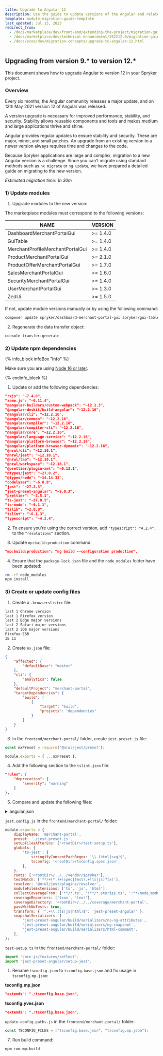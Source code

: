 ```yaml
---
title: Upgrade to Angular 12
description: Use the guide to update versions of the Angular and related modules.
template: module-migration-guide-template
last_updated: Jul 13, 2023
redirect_from:
  - /docs/marketplace/dev/front-end/extending-the-project/migration-guide-upgrade-to-angular-v12.html
  - /docs/marketplace/dev/technical-enhancement/202212.0/migration-guide-upgrade-to-angular-v12.html
  - /docs/scos/dev/migration-concepts/upgrade-to-angular-12.html
---
```


## Upgrading from version 9.* to version 12.*

This document shows how to upgrade Angular to version 12 in your Spryker project.

### Overview

Every six months, the Angular community releases a major update, and on 12th May 2021 version 12 of Angular was released.

A version upgrade is necessary for improved performance, stability, and security. Stability allows reusable components and tools and makes medium and large applications thrive and shine.

Angular provides regular updates to ensure stability and security. These are major, minor, and small patches. An upgrade from an existing version to a newer version always requires time and changes to the code.

Because Spryker applications are large and complex, migration to a new Angular version is a challenge.
Since you can't migrate using standard methods such as `nx migrate` or `ng update`, we have prepared a detailed guide on migrating to the new version.

*Estimated migration time: 1h 30m*

### 1) Update modules

1. Upgrade modules to the new version:

The marketplace modules must correspond to the following versions:

| NAME                                        | VERSION   |
| ------------------------------------------- | --------- |
| DashboardMerchantPortalGui                  | >= 1.4.0  |
| GuiTable                                    | >= 1.4.0  |
| MerchantProfileMerchantPortalGui            | >= 1.4.0  |
| ProductMerchantPortalGui                    | >= 2.1.0  |
| ProductOfferMerchantPortalGui               | >= 1.7.0  |
| SalesMerchantPortalGui                      | >= 1.6.0  |
| SecurityMerchantPortalGui                   | >= 1.4.0  |
| UserMerchantPortalGui                       | >= 1.3.0  |
| ZedUi                                       | >= 1.5.0  |

If not, update module versions manually or by using the following command:

```bash
composer update spryker/dashboard-merchant-portal-gui spryker/gui-table spryker/merchant-profile-merchant-portal-gui spryker/product-merchant-portal-gui spryker/product-offer-merchant-portal-gui spryker/sales-merchant-portal-gui spryker/security-merchant-portal-gui spryker/user-merchant-portal-gui spryker/zed-ui
```

2. Regenerate the data transfer object:

```bash
console transfer:generate
```

### 2) Update npm dependencies

{% info_block infoBox "Info" %}

Make sure you are using [Node 16 or later](https://nodejs.org/dist/latest-v16.x/).

{% endinfo_block %}

1. Update or add the following dependencies:

```json
"rxjs": "~7.4.0",
"zone.js": "~0.11.4",
"@angular-builders/custom-webpack": "~12.1.3",
"@angular-devkit/build-angular": "~12.2.16",
"@angular/cli": "~12.2.16",
"@angular/common": "~12.2.16",
"@angular/compiler": "~12.2.16",
"@angular/compiler-cli": "~12.2.16",
"@angular/core": "~12.2.16",
"@angular/language-service": "~12.2.16",
"@angular/platform-browser": "~12.2.16",
"@angular/platform-browser-dynamic": "~12.2.16",
"@nrwl/cli": "~12.10.1",
"@nrwl/jest": "~12.10.1",
"@nrwl/tao": "~12.10.1",
"@nrwl/workspace": "~12.10.1",
"@prettier/plugin-xml": "~0.13.1",
"@types/jest": "~27.0.2",
"@types/node": "~14.14.33",
"codelyzer": "~6.0.0",
"jest": "~27.2.3",
"jest-preset-angular": "~9.0.3",
"prettier": "~2.5.1",
"ts-jest": "~27.0.5",
"ts-node": "~9.1.1",
"tslib": "~2.0.0",
"tslint": "~6.1.3",
"typescript": "~4.2.4",
```

2. To ensure you're using the correct version, add `"typescript": "4.2.4",` to the `"resolutions"` section.

3. Update `mp:build:production` command:

```json
"mp:build:production": "ng build --configuration production",
```

4. Ensure that the `package-lock.json` file and the `node_modules` folder have been updated:

```bash
rm -rf node_modules
npm install
```

### 3) Create or update config files

1. Create a `.browserslistrc` file:

```txt
last 1 Chrome version
last 1 Firefox version
last 2 Edge major versions
last 2 Safari major versions
last 2 iOS major versions
Firefox ESR
IE 11
```

2. Create `nx.json` file:

```json
{
    "affected": {
        "defaultBase": "master"
    },
    "cli": {
        "analytics": false
    },
    "defaultProject": "merchant-portal",
    "targetDependencies": {
        "build": [
            {
                "target": "build",
                "projects": "dependencies"
            }
        ]
    }
}
```

3. In the `frontend/merchant-portal/` folder, create `jest.preset.js` file:

```js
const nxPreset = require('@nrwl/jest/preset');

module.exports = { ...nxPreset };
```

4. Add the following section to the `tslint.json` file:

```json
"rules": {
    "deprecation": {
        "severity": "warning"
    }
},
```

5. Compare and update the following files:  

<details>
<summary>angular.json</summary>

```json
{
    "$schema": "./node_modules/@angular/cli/lib/config/schema.json",
    "version": 1,
    "projects": {
        "merchant-portal": {
            "root": ".",
            "sourceRoot": ".",
            "projectType": "application",
            "prefix": "mp",
            "schematics": {},
            "architect": {
                "build": {
                    "builder": "@angular-builders/custom-webpack:browser",
                    "options": {
                        "customWebpackConfig": {
                            "path": "./frontend/merchant-portal/webpack.config.ts",
                            "mergeRules": {}
                        },
                        "indexTransform": "./frontend/merchant-portal/html-transform.js",
                        "outputPath": "public/MerchantPortal/assets/js",
                        "deployUrl": "/assets/js/",
                        "index": "src/Pyz/Zed/ZedUi/Presentation/Components/index.html",
                        "main": "src/Pyz/Zed/ZedUi/Presentation/Components/main.ts",
                        "polyfills": "src/Pyz/Zed/ZedUi/Presentation/Components/polyfills.ts",
                        "tsConfig": "tsconfig.mp.json",
                        "assets": [
                            {
                                "glob": "*/src/Spryker/Zed/*/Presentation/Components/assets/**/*",
                                "input": "vendor/spryker",
                                "output": "/assets/"
                            },
                            {
                                "glob": "*/Presentation/Components/assets/**/*",
                                "input": "src/Pyz/Zed",
                                "output": "/assets/"
                            }
                        ],
                        "styles": [
                            "vendor/spryker/zed-ui/src/Spryker/Zed/ZedUi/Presentation/Components/styles.less",
                            "src/Pyz/Zed/ZedUi/Presentation/Components/styles.less"
                        ],
                        "scripts": []
                    },
                    "configurations": {
                        "development": {
                            "buildOptimizer": false,
                            "optimization": false,
                            "vendorChunk": true,
                            "extractLicenses": false,
                            "sourceMap": true,
                            "namedChunks": true
                        },
                        "production": {
                            "fileReplacements": [
                                {
                                    "replace": "src/Pyz/Zed/ZedUi/Presentation/Components/environments/environment.ts",
                                    "with": "src/Pyz/Zed/ZedUi/Presentation/Components/environments/environment.prod.ts"
                                }
                            ],
                            "optimization": true,
                            "outputHashing": "none",
                            "sourceMap": false,
                            "namedChunks": false,
                            "extractLicenses": true,
                            "vendorChunk": true,
                            "buildOptimizer": true,
                            "budgets": [
                                {
                                    "type": "bundle",
                                    "maximumWarning": "2mb",
                                    "maximumError": "5mb"
                                }
                            ]
                        }
                    },
                    "defaultConfiguration": "development"
                },
                "serve": {
                    "builder": "@angular-builders/custom-webpack:dev-server",
                    "options": {
                        "browserTarget": "merchant-portal:build"
                    },
                    "configurations": {
                        "production": {
                            "browserTarget": "merchant-portal:build:production"
                        }
                    }
                },
                "lint": {
                    "builder": "@angular-devkit/build-angular:tslint",
                    "options": {
                        "tsConfig": ["tsconfig.mp.json"],
                        "tslintConfig": "tslint.mp.json",
                        "exclude": ["**/node_modules/**"]
                    }
                },
                "test": {
                    "builder": "@nrwl/jest:jest",
                    "options": {
                        "jestConfig": "frontend/merchant-portal/jest.config.js",
                        "passWithNoTests": true
                    },
                    "outputs": ["coverage/."]
                }
            }
        }
    },
    "cli": {
        "analytics": false
    },
    "defaultProject": "merchant-portal"
}
```
</details>

`jest.config.js` in the `frontend/merchant-portal/` folder:

```js
module.exports = {
    displayName: 'merchant-portal',
    preset: './jest.preset.js',
    setupFilesAfterEnv: ['<rootDir>/test-setup.ts'],
    globals: {
        'ts-jest': {
            stringifyContentPathRegex: '\\.(html|svg)$',
            tsconfig: '<rootDir>/tsconfig.spec.json',
        },
    },
    roots: ['<rootDir>/../../vendor/spryker'],
    testMatch: ['**/+(*.)+(spec|test).+(ts|js)?(x)'],
    resolver: '@nrwl/jest/plugins/resolver',
    moduleFileExtensions: ['ts', 'js', 'html'],
    collectCoverageFrom: ['**/*.ts', '!**/*.stories.ts', '!**/node_modules/**'],
    coverageReporters: ['lcov', 'text'],
    coverageDirectory: '<rootDir>/../../coverage/merchant-portal',
    passWithNoTests: true,
    transform: { '^.+\\.(ts|js|html)$': 'jest-preset-angular' },
    snapshotSerializers: [
        'jest-preset-angular/build/serializers/no-ng-attributes',
        'jest-preset-angular/build/serializers/ng-snapshot',
        'jest-preset-angular/build/serializers/html-comment',
    ],
};
```

`test-setup.ts` in the `frontend/merchant-portal/` folder:

```ts
import 'core-js/features/reflect';
import 'jest-preset-angular/setup-jest';
```

1. Rename `tsconfig.json` to `tsconfig.base.json` and fix usage in `tsconfig.mp.json`:

**tsconfig.mp.json**

```json
"extends": "./tsconfig.base.json",
```

**tsconfig.yves.json**

```json
"extends": "./tsconfig.base.json",
```

`update-config-paths.js` in the `frontend/merchant-portal/` folder:

```js
const TSCONFIG_FILES = ["tsconfig.base.json", "tsconfig.mp.json"];
```

7. Run build command:

```bash
npm run mp:build
```
